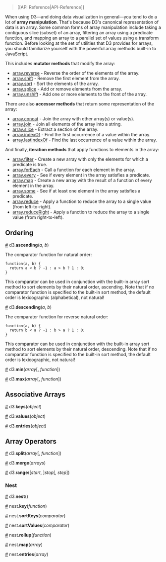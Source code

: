 > [[API Reference|API-Reference]]

When using D3—and doing data visualization in general—you tend to do a lot of **array manipulation**. That's because D3's canonical representation of data is an array. Some common forms of array manipulation include taking a contiguous slice (subset) of an array, filtering an array using a predicate function, and mapping an array to a parallel set of values using a transform function. Before looking at the set of utilities that D3 provides for arrays, you should familiarize yourself with the powerful array methods built-in to JavaScript.

This includes **mutator methods** that modify the array:

* [array.reverse](https://developer.mozilla.org/en/JavaScript/Reference/Global_Objects/Array/reverse) - Reverse the order of the elements of the array.
* [array.shift](https://developer.mozilla.org/en/JavaScript/Reference/Global_Objects/Array/shift) - Remove the first element from the array.
* [array.sort](https://developer.mozilla.org/en/JavaScript/Reference/Global_Objects/Array/sort) - Sort the elements of the array.
* [array.splice](https://developer.mozilla.org/en/JavaScript/Reference/Global_Objects/Array/splice) - Add or remove elements from the array.
* [array.unshift](https://developer.mozilla.org/en/JavaScript/Reference/Global_Objects/Array/unshift) - Add one or more elements to the front of the array.

There are also **accessor methods** that return some representation of the array:

* [array.concat](https://developer.mozilla.org/en/JavaScript/Reference/Global_Objects/Array/concat) - Join the array with other array(s) or value(s).
* [array.join](https://developer.mozilla.org/en/JavaScript/Reference/Global_Objects/Array/join) - Join all elements of the array into a string.
* [array.slice](https://developer.mozilla.org/en/JavaScript/Reference/Global_Objects/Array/slice) - Extract a section of the array.
* [array.indexOf](https://developer.mozilla.org/en/JavaScript/Reference/Global_Objects/Array/indexOf) - Find the first occurrence of a value within the array.
* [array.lastIndexOf](https://developer.mozilla.org/en/JavaScript/Reference/Global_Objects/Array/lastIndexOf) - Find the last occurrence of a value within the array.

And finally, **iteration methods** that apply functions to elements in the array:

* [array.filter](https://developer.mozilla.org/en/JavaScript/Reference/Global_Objects/Array/filter) - Create a new array with only the elements for which a predicate is true.
* [array.forEach](https://developer.mozilla.org/en/JavaScript/Reference/Global_Objects/Array/forEach) - Call a function for each element in the array.
* [array.every](https://developer.mozilla.org/en/JavaScript/Reference/Global_Objects/Array/every) - See if every element in the array satisfies a predicate.
* [array.map](https://developer.mozilla.org/en/JavaScript/Reference/Global_Objects/Array/map) - Create a new array with the result of a function of every element in the array.
* [array.some](https://developer.mozilla.org/en/JavaScript/Reference/Global_Objects/Array/some) - See if at least one element in the array satisfies a predicate.
* [array.reduce](https://developer.mozilla.org/en/JavaScript/Reference/Global_Objects/Array/reduce) - Apply a function to reduce the array to a single value (from left-to-right).
* [array.reduceRight](https://developer.mozilla.org/en/JavaScript/Reference/Global_Objects/Array/reduceRight) - Apply a function to reduce the array to a single value (from right-to-left).

## Ordering

<a name="d3_ascending" href="#d3_ascending">#</a> d3.<b>ascending</b>(<i>a</i>, <i>b</i>)

The comparator function for natural order:

    function(a, b) {
      return a < b ? -1 : a > b ? 1 : 0;
    }

This comparator can be used in conjunction with the built-in array sort method to sort elements by their natural order, ascending. Note that if no comparator function is specified to the built-in sort method, the default order is lexicographic (alphabetical), not natural! 

<a name="d3_descending" href="#d3_descending">#</a> d3.<b>descending</b>(<i>a</i>, <i>b</i>)

The comparator function for reverse natural order:

    function(a, b) {
      return b < a ? -1 : b > a ? 1 : 0;
    }

This comparator can be used in conjunction with the built-in array sort method to sort elements by their natural order, descending. Note that if no comparator function is specified to the built-in sort method, the default order is lexicographic, not natural! 

<a name="d3_min" href="#d3_min">#</a> d3.<b>min</b>(<i>array</i>[, <i>function</i>])

<a name="d3_max" href="#d3_max">#</a> d3.<b>max</b>(<i>array</i>[, <i>function</i>])

## Associative Arrays

<a name="d3_keys" href="#d3_keys">#</a> d3.<b>keys</b>(<i>object</i>)

<a name="d3_values" href="#d3_values">#</a> d3.<b>values</b>(<i>object</i>)

<a name="d3_entries" href="#d3_entries">#</a> d3.<b>entries</b>(<i>object</i>)

## Array Operators

<a name="d3_split" href="#d3_split">#</a> d3.<b>split</b>(<i>array</i>[, <i>function</i>])

<a name="d3_merge" href="#d3_merge">#</a> d3.<b>merge</b>(<i>arrays</i>)

<a name="d3_range" href="#d3_range">#</a> d3.<b>range</b>([<i>start</i>, ]<i>stop</i>[, <i>step</i>])

### Nest

<a name="d3_nest" href="#d3_nest">#</a> d3.<b>nest</b>()

<a name="nest_key" href="#nest_key">#</a> nest.<b>key</b>(<i>function</i>)

<a name="nest_sortKeys" href="#nest_sortKeys">#</a> nest.<b>sortKeys</b>(<i>comparator</i>)

<a name="nest_sortValues" href="#nest_sortValues">#</a> nest.<b>sortValues</b>(<i>comparator</i>)

<a name="nest_rollup" href="#nest_rollup">#</a> nest.<b>rollup</b>(<i>function</i>)

<a name="nest_map" href="#nest_map">#</a> nest.<b>map</b>(<i>array</i>)

<a name="nest_entries" href="#nest_entries">#</a> nest.<b>entries</b>(<i>array</i>)

